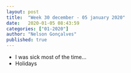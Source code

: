 ```yaml
---
layout: post
title:  "Week 30 december - 05 january 2020"
date:   2020-01-05 08:43:59
categories: ["01-2020"]
author: "Nelson Gonçalves"
published: true
---
```


* I was sick most of the time...
* Holidays

